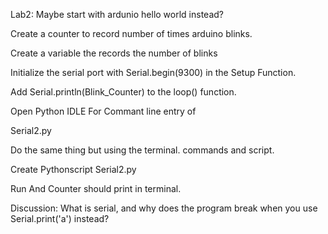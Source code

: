 Lab2:
Maybe start with ardunio hello world instead?

Create a counter to record number of times arduino blinks.

Create a variable the records the number of blinks

Initialize the serial port with Serial.begin(9300) in the Setup Function.

Add Serial.println(Blink_Counter) to the loop() function.

Open Python IDLE For Commant line entry of 

Serial2.py

Do the same thing but using the terminal. commands and script. 


Create Pythonscript Serial2.py



Run And Counter should print in terminal. 

Discussion: 
  What is serial, and why does the program break when you use Serial.print('a') instead?
